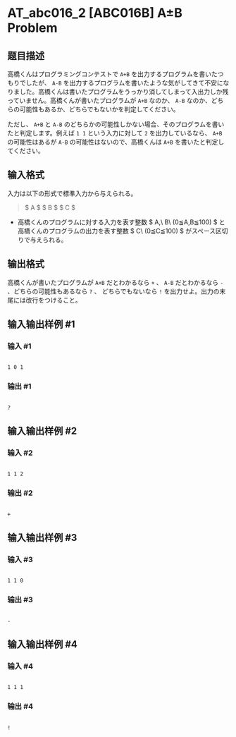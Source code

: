 # AT_abc016_2 [ABC016B] A±B Problem

## 题目描述

[problemUrl]: https://atcoder.jp/contests/abc016/tasks/abc016_2

高橋くんはプログラミングコンテストで `A+B` を出力するプログラムを書いたつもりでしたが、 `A-B` を出力するプログラムを書いたような気がしてきて不安になりました。高橋くんは書いたプログラムをうっかり消してしまって入出力しか残っていません。高橋くんが書いたプログラムが `A+B` なのか、 `A-B` なのか、どちらの可能性もあるか、どちらでもないかを判定してください。

ただし、 `A+B` と `A-B` のどちらかの可能性しかない場合、そのプログラムを書いたと判定します。例えば `1 1` という入力に対して `2` を出力しているなら、 `A+B` の可能性はあるが `A-B` の可能性はないので、高橋くんは `A+B` を書いたと判定してください。

## 输入格式

入力は以下の形式で標準入力から与えられる。

> $ A $ $ B $ $ C $

- 高橋くんのプログラムに対する入力を表す整数 $ A,\ B\ (0≦A,B≦100) $ と 高橋くんのプログラムの出力を表す整数 $ C\ (0≦C≦100) $ がスペース区切りで与えられる。

## 输出格式

高橋くんが書いたプログラムが `A+B` だとわかるなら `+` 、 `A-B` だとわかるなら `-` 、どちらの可能性もあるなら `?` 、 どちらでもないなら `!` を出力せよ。出力の末尾には改行をつけること。

## 输入输出样例 #1

### 输入 #1

```
1 0 1
```

### 输出 #1

```
?
```

## 输入输出样例 #2

### 输入 #2

```
1 1 2
```

### 输出 #2

```
+
```

## 输入输出样例 #3

### 输入 #3

```
1 1 0
```

### 输出 #3

```
-
```

## 输入输出样例 #4

### 输入 #4

```
1 1 1
```

### 输出 #4

```
!
```